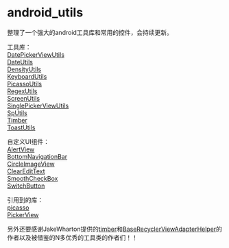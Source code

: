 # android_utils
整理了一个强大的android工具库和常用的控件，会持续更新。

工具库：  
[DatePickerViewUtils](https://github.com/fanlcly/android_utils/blob/master/androidutils/src/main/java/com/fancy/androidutils/utils/DatePickerViewUtils.java)  
[DateUtils](https://github.com/fanlcly/android_utils/blob/master/androidutils/src/main/java/com/fancy/androidutils/utils/DateUtils.java)  
[DensityUtils](https://github.com/fanlcly/android_utils/blob/master/androidutils/src/main/java/com/fancy/androidutils/utils/DensityUtils.java)  
[KeyboardUtils](https://github.com/fanlcly/android_utils/blob/master/androidutils/src/main/java/com/fancy/androidutils/utils/KeyboardUtils.java)  
[PicassoUtils](https://github.com/fanlcly/android_utils/blob/master/androidutils/src/main/java/com/fancy/androidutils/utils/PicassoUtils.java)  
[RegexUtils](https://github.com/fanlcly/android_utils/blob/master/androidutils/src/main/java/com/fancy/androidutils/utils/RegexUtils.java)  
[ScreenUtils](https://github.com/fanlcly/android_utils/blob/master/androidutils/src/main/java/com/fancy/androidutils/utils/ScreenUtils.java)  
[SinglePickerViewUtils](https://github.com/fanlcly/android_utils/blob/master/androidutils/src/main/java/com/fancy/androidutils/utils/SinglePickerViewUtils.java)  
[SpUtils](https://github.com/fanlcly/android_utils/blob/master/androidutils/src/main/java/com/fancy/androidutils/utils/SpUtils.java)  
[Timber](https://github.com/fanlcly/android_utils/blob/master/androidutils/src/main/java/com/fancy/androidutils/utils/Timber.java)  
[ToastUtils](https://github.com/fanlcly/android_utils/blob/master/androidutils/src/main/java/com/fancy/androidutils/utils/ToastUtils.java)  

自定义UI组件：  
[AlertView](https://github.com/fanlcly/android_utils/blob/master/androidutils/src/main/java/com/fancy/androidutils/widget/AlertView.java)  
[BottomNavigationBar](https://github.com/fanlcly/android_utils/blob/master/androidutils/src/main/java/com/fancy/androidutils/widget/BottomNavigationBar.java)  
[CircleImageView](https://github.com/fanlcly/android_utils/blob/master/androidutils/src/main/java/com/fancy/androidutils/widget/CircleImageView.java)  
[ClearEditText](https://github.com/fanlcly/android_utils/blob/master/androidutils/src/main/java/com/fancy/androidutils/widget/ClearEditText.java)  
[SmoothCheckBox](https://github.com/fanlcly/android_utils/blob/master/androidutils/src/main/java/com/fancy/androidutils/widget/SmoothCheckBox.java)  
[SwitchButton](https://github.com/fanlcly/android_utils/blob/master/androidutils/src/main/java/com/fancy/androidutils/widget/SwitchButton.java)  

引用到的库：  
[picasso](http://square.github.io/picasso/)  
[PickerView](https://github.com/Bigkoo/Android-PickerView)  

另外还要感谢JakeWharton提供的[timber](https://github.com/JakeWharton/timber)和[BaseRecyclerViewAdapterHelper](https://github.com/CymChad/BaseRecyclerViewAdapterHelper)的作者以及被借鉴的N多优秀的工具类的作者们！！  
